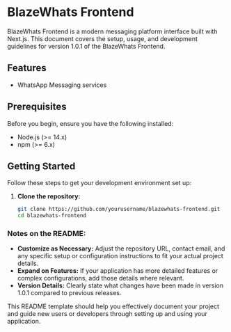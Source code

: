 # BlazeWhats Frontend

BlazeWhats Frontend is a modern messaging platform interface built with Next.js. This document covers the setup, usage, and development guidelines for version 1.0.1 of the BlazeWhats Frontend.

## Features

- WhatsApp Messaging services

## Prerequisites

Before you begin, ensure you have the following installed:

- Node.js (>= 14.x)
- npm (>= 6.x)

## Getting Started

Follow these steps to get your development environment set up:

1. **Clone the repository:**
   ```bash
   git clone https://github.com/yourusername/blazewhats-frontend.git
   cd blazewhats-frontend
   ```

### Notes on the README:

- **Customize as Necessary:** Adjust the repository URL, contact email, and any specific setup or configuration instructions to fit your actual project details.
- **Expand on Features:** If your application has more detailed features or complex configurations, add those details where relevant.
- **Version Details:** Clearly state what changes have been made in version 1.0.1 compared to previous releases.

This README template should help you effectively document your project and guide new users or developers through setting up and using your application.
